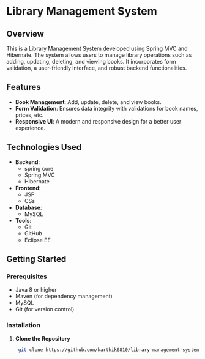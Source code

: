 # Library Management System

## Overview

This is a Library Management System developed using Spring MVC and Hibernate. The system allows users to manage library operations such as adding, updating, deleting, and viewing books. It incorporates form validation, a user-friendly interface, and robust backend functionalities.

## Features

- **Book Management**: Add, update, delete, and view books.
- **Form Validation**: Ensures data integrity with validations for book names, prices, etc.
- **Responsive UI**: A modern and responsive design for a better user experience.

## Technologies Used

- **Backend**:
  - spring core 
  - Spring MVC
  - Hibernate
- **Frontend**:
  - JSP
  - CSs
- **Database**: 
  - MySQL
- **Tools**:
  - Git
  - GitHub
  - Eclipse EE

## Getting Started

### Prerequisites

- Java 8 or higher
- Maven (for dependency management)
- MySQL
- Git (for version control)

### Installation

1. **Clone the Repository**

   ```bash
    git clone https://github.com/karthik6810/library-management-system.git
